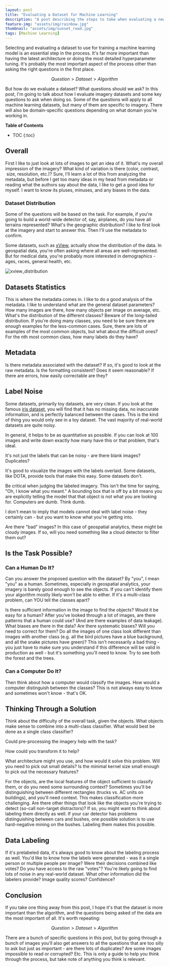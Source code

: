 ```yaml
---
layout: post
title: "Evaluating a Dataset for Machine Learning"
description: "A post describing the steps to take when evaluating a new dataset for machine learning. The post is specific to computer vision but applies to other cases as well."
feature-img: "assets/img/rainbow.jpg"
thumbnail: "assets/img/sunset_road.jpg"
tags: [Machine Learning]
---
```


Selecting and evaluating a dataset to use for training a machine learning model is an essential step in the process. It's far more important than having the latest architecture or doing the most detailed hyperparameter tuning. It's probably the most important aspect of the process other than asking the right questions in the first place.

$$ Question > Dataset > Algorithm $$

But how do we evaluate a dataset? What questions should we ask? In this post, I'm going to talk about how I evaluate imagery datasets and some key questions to ask when doing so. Some of the questions will apply to all machine learning datasets, but many of them are specific to imagery. There will also be domain-specific questions depending on what domain you're working in.

<b>Table of Contents</b>
* TOC
{:toc}

## Overall

First I like to just look at lots of images to get an idea of it. What's my overall impression of the imagery? What kind of variation is there (color, contrast,  size, resolution, etc.)? Sure, I'll learn a lot of this from analyzing the metadata, but before I get too many ideas in my head from metadata or reading what the authors say about the data, I like to get a good idea for myself. I want to know its pluses, minuses, and any biases in the data.

### Dataset Distribution

Some of the questions will be based on the task. For example, if you're going to build a world-wide detector of, say, airplanes, do you have all terrains represented? What's the geographic distribution? I like to first look at the imagery and start to answer this. Then I'll use the metadata to confirm.

Some datasets, such as [xView](http://xviewdataset.org/), actually show the distribution of the data. In geospatial data, you're often asking where all areas are well-represented. But for medical data, you're probably more interested in demographics - ages, races, general health, etc.

![xview_distribution]({{site.baseurl}}/assets/img/xview_geographic_distribution.png "xView Distribution")

## Datasets Statistics

This is where the metadata comes in. I like to do a good analysis of the metadata. I like to understand what are the general dataset parameters? How many images are there, how many objects per image on average, etc. What's the distribution of the different classes? Beware of the long-tailed distribution. If you're doing many classes, you need to be sure there are enough examples for the less-common cases. Sure, there are lots of examples of the most common objects, but what about the difficult ones? For the nth most common class, how many labels do they have?

## Metadata

Is there metadata associated with the dataset? If so, it's good to look at the raw metadata. Is the formatting consistent? Does it seem reasonable? If there are errors, how easily correctable are they?

## Label Noise


Some datasets, primarily toy datasets, are very clean. If you look at the famous [iris dataset](https://archive.ics.uci.edu/ml/datasets/Iris), you will find that it has no missing data, no inaccurate information, and is perfectly balanced between the cases. This is the kind of thing you would only see in a toy dataset. The vast majority of real-world datasets are quite noisy.

In general, it helps to be as quantitative as possible. If you can look at 100 images and write down exactly how many have this or that problem, that's ideal.

It's not just the labels that can be noisy - are there blank images? Duplicates?

It's good to visualize the images with the labels overlaid. Some datasets, like DOTA, provide tools that make this easy. Some datasets don't.

Be critical when judging the labeled imagery. This isn't the time for saying, "Oh, I know what you meant." A bounding box that is off by a bit means you are explicitly telling the model that that object is not what you are looking for. Computers are dumb. Think dumb.

I don't mean to imply that models cannot deal with label noise - they 
certainly can - but you want to know what you're getting into.

Are there "bad" images? In this case of geospatial analytics, these might be cloudy images. If so, will you need something like a cloud detector to filter them out?


## Is the Task Possible?

### Can a Human Do It?

Can you answer the proposed question with the dataset? By "you", I mean "you" as a human. Sometimes, especially in geospatial analytics, your imagery is barely good enough to see the objects. If you can't identify them your algorithm mostly likely won't be able to either. If it's a multi-class problem, can YOU tell the classes apart?

Is there sufficient information in the image to find the objects? Would it be easy for a human? After you've looked through a lot of images, are there patterns that a human could use? (And are there examples of data leakage). What biases are there in the data? Are there systematic biases? Will you need to correct for them? Do all the images of one class look different than images with another class (e.g. all the bird pictures have a blue background, and all the snake pictures have green)? This isn't necessarily a bad thing - you just have to make sure you understand if this difference will be valid in production as well - but it's something you'll need to know. Try to see both the forest and the trees.

### Can a Computer Do It?

Then think about how a computer would classify the images. How would a computer distinguish between the classes? This is not always easy to know and sometimes won't know - that's OK.

## Thinking Through a Solution

Think about the difficulty of the overall task, given the objects. What objects make sense to combine into a multi-class classifier. What would best be done as a single class classifier?

Could pre-processing the imagery help with the task?

How could you transform it to help?

What architecture might you use, and how would it solve this problem. Will you need to pick out small details? Is the minimal kernel size small enough to pick out the necessary features?

For the objects, are the local features of the object sufficient to classify them, or do you need some surrounding context? Sometimes you'll be distinguishing between different rectangles (trucks vs. AC units on buildings), and you'll need context. This makes classification more challenging. Are there other things that look like the objects you're trying to detect (so-call non-target distractors)? If so, you might want to think about labeling them directly as well. If your car detector has problems distinguishing between cars and bushes, one possible solution is to use hard-negative mining on the bushes. Labeling them makes this possible.

## Data Labeling

If it's prelabeled data, it's always good to know about the labeling process as well. You'd like to know how the labels were generated - was it a single person or multiple people per image? Were their decisions combined like votes? Do you have access to the raw "votes"? You're likely going to find lots of noise in any real-world dataset. What other information did the labelers provide? Image quality scores? Confidence?

## Conclusion

If you take one thing away from this post, I hope it's that the dataset is more important than the algorithm, and the questions being asked of the data are the most important of all. It's worth repeating:

$$ Question > Dataset > Algorithm $$

There are a bunch of specific questions in this post, but by going through a bunch of images you'll also get answers to all the questions that are too silly to ask but just as important - are there lots of duplicates? Are some images impossible to read or corrupted? Etc. This is only a guide to help you think through the process, but take note of anything you think is relevant.